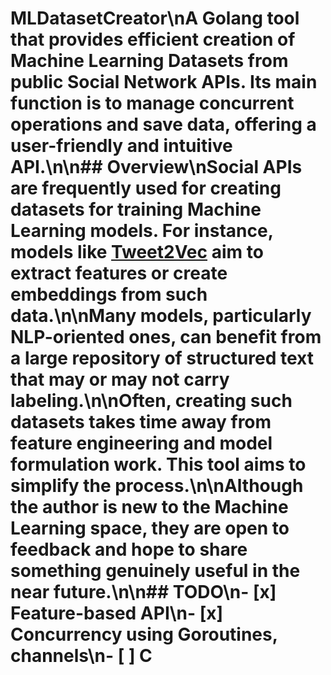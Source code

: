 # MLDatasetCreator\nA Golang tool that provides efficient creation of Machine Learning Datasets from public Social Network APIs. Its main function is to manage concurrent operations and save data, offering a user-friendly and intuitive API.\n\n## Overview\nSocial APIs are frequently used for creating datasets for training Machine Learning models. For instance, models like [Tweet2Vec](https://arxiv.org/abs/1607.07514) aim to extract features or create embeddings from such data.\n\nMany models, particularly NLP-oriented ones, can benefit from a large repository of structured text that may or may not carry labeling.\n\nOften, creating such datasets takes time away from feature engineering and model formulation work. This tool aims to simplify the process.\n\nAlthough the author is new to the Machine Learning space, they are open to feedback and hope to share something genuinely useful in the near future.\n\n## TODO\n- [x] Feature-based API\n- [x] Concurrency using Goroutines, channels\n- [ ] C